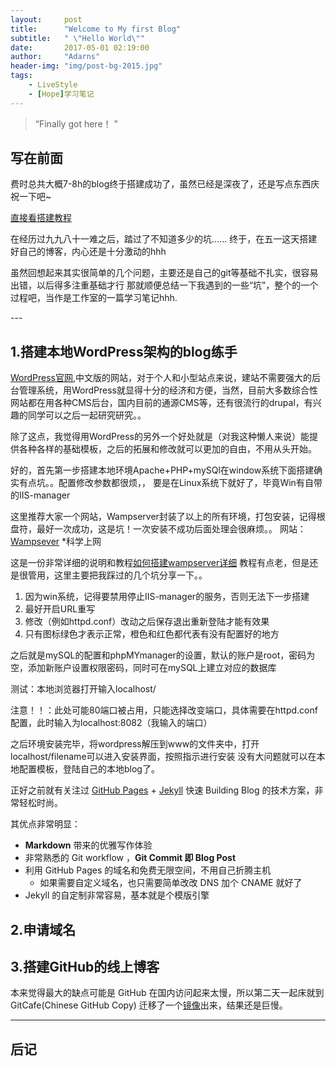 ```yaml
---
layout:     post
title:      "Welcome to My first Blog"
subtitle:   " \"Hello World\""
date:       2017-05-01 02:19:00
author:     "Adarns"
header-img: "img/post-bg-2015.jpg"
tags:
    - LiveStyle
    - [Hope]学习笔记
---
```


> “Finally got here！ ”


## 写在前面

费时总共大概7-8h的blog终于搭建成功了，虽然已经是深夜了，还是写点东西庆祝一下吧~

[直接看搭建教程](#build)

在经历过九九八十一难之后，踏过了不知道多少的坑......
终于，在五一这天搭建好自己的博客，内心还是十分激动的hhh

虽然回想起来其实很简单的几个问题，主要还是自己的git等基础不扎实，很容易出错，以后得多注重基础才行
那就顺便总结一下我遇到的一些“坑”，整个的一个过程吧，当作是工作室的一篇学习笔记hhh.


<p id = "build"></p>
---

## 1.搭建本地WordPress架构的blog练手
 
[WordPress官网](https://cn.wordpress.org/),中文版的网站，对于个人和小型站点来说，建站不需要强大的后台管理系统，用WordPress就显得十分的经济和方便，当然，目前大多数综合性网站都在用各种CMS后台，国内目前的通源CMS等，还有很流行的drupal，有兴趣的同学可以之后一起研究研究。。

除了这点，我觉得用WordPress的另外一个好处就是（对我这种懒人来说）能提供各种各样的基础模板，之后的拓展和修改就可以更加的自由，不用从头开始。

好的，首先第一步搭建本地环境Apache+PHP+mySQl在window系统下面搭建确实有点坑。。配置修改参数都很烦，，
要是在Linux系统下就好了，毕竟Win有自带的IIS-manager

这里推荐大家一个网站，Wampserver封装了以上的所有环境，打包安装，记得根盘符，最好一次成功，这是坑！一次安装不成功后面处理会很麻烦。。
网站：[Wampsever](www.wampserver.com/) *科学上网

这是一份非常详细的说明和教程[如何搭建wampserver详细](http://www.360doc.com/content/13/1113/09/426480_328813961.shtml)
教程有点老，但是还是很管用，这里主要把我踩过的几个坑分享一下。。

1. 因为win系统，记得要禁用停止IIS-manager的服务，否则无法下一步搭建
2. 最好开启URL重写
3. 修改（例如httpd.conf）改动之后保存退出重新登陆才能有效果
4. 只有图标绿色才表示正常，橙色和红色都代表有没有配置好的地方

之后就是mySQL的配置和phpMYmanager的设置，默认的账户是root，密码为空，添加新账户设置权限密码，同时可在mySQL上建立对应的数据库

测试：本地浏览器打开输入localhost/

注意！！：此处可能80端口被占用，只能选择改变端口，具体需要在httpd.conf配置，此时输入为localhost:8082（我输入的端口）

之后环境安装完毕，将wordpress解压到www的文件夹中，打开localhost/filename可以进入安装界面，按照指示进行安装
没有大问题就可以在本地配置模板，登陆自己的本地blog了。


正好之前就有关注过 [GitHub Pages](https://pages.github.com/) + [Jekyll](http://jekyllrb.com/) 快速 Building Blog 的技术方案，非常轻松时尚。

其优点非常明显：

* **Markdown** 带来的优雅写作体验
* 非常熟悉的 Git workflow ，**Git Commit 即 Blog Post**
* 利用 GitHub Pages 的域名和免费无限空间，不用自己折腾主机
	* 如果需要自定义域名，也只需要简单改改 DNS 加个 CNAME 就好了
* Jekyll 的自定制非常容易，基本就是个模版引擎

## 2.申请域名
## 3.搭建GitHub的线上博客
本来觉得最大的缺点可能是 GitHub 在国内访问起来太慢，所以第二天一起床就到 GitCafe(Chinese GitHub Copy) 迁移了一个[镜像](http://huxpro.gitcafe.io)出来，结果还是巨慢。




---



## 后记
